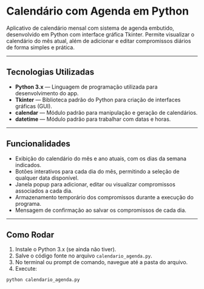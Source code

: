 # Calendário com Agenda em Python

Aplicativo de calendário mensal com sistema de agenda embutido, desenvolvido em Python com interface gráfica Tkinter. Permite visualizar o calendário do mês atual, além de adicionar e editar compromissos diários de forma simples e prática.

---

## Tecnologias Utilizadas

- **Python 3.x** — Linguagem de programação utilizada para desenvolvimento do app.  
- **Tkinter** — Biblioteca padrão do Python para criação de interfaces gráficas (GUI).  
- **calendar** — Módulo padrão para manipulação e geração de calendários.  
- **datetime** — Módulo padrão para trabalhar com datas e horas.

---

## Funcionalidades

- Exibição do calendário do mês e ano atuais, com os dias da semana indicados.  
- Botões interativos para cada dia do mês, permitindo a seleção de qualquer data disponível.  
- Janela popup para adicionar, editar ou visualizar compromissos associados a cada dia.  
- Armazenamento temporário dos compromissos durante a execução do programa.  
- Mensagem de confirmação ao salvar os compromissos de cada dia.

---

## Como Rodar

1. Instale o Python 3.x (se ainda não tiver).  
2. Salve o código fonte no arquivo `calendario_agenda.py`.  
3. No terminal ou prompt de comando, navegue até a pasta do arquivo.  
4. Execute:

```bash
python calendario_agenda.py
